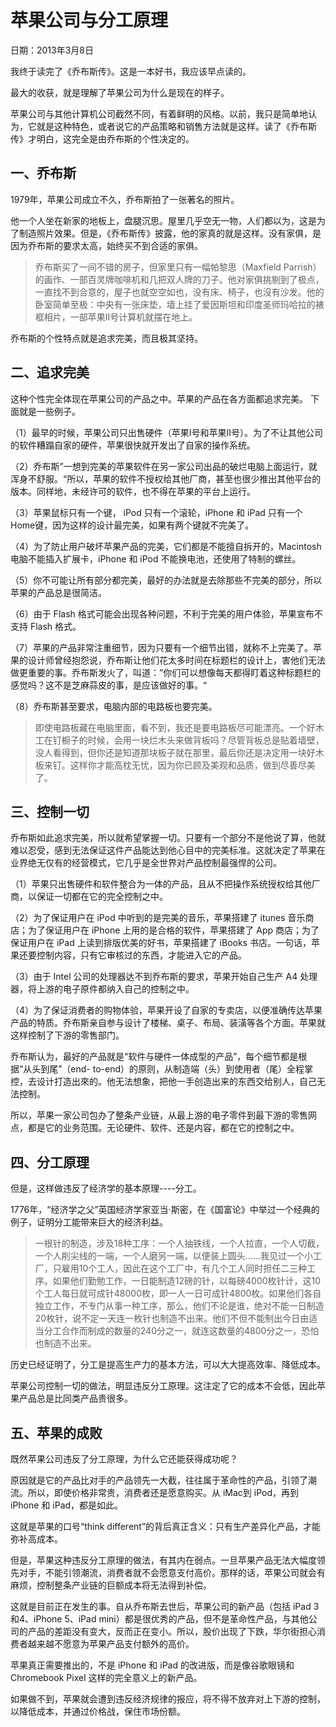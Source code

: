 # 苹果公司与分工原理

日期：2013年3月8日

我终于读完了《乔布斯传》。这是一本好书，我应该早点读的。

最大的收获，就是理解了苹果公司为什么是现在的样子。

苹果公司与其他计算机公司截然不同，有着鲜明的风格。以前，我只是简单地认为，它就是这种特色，或者说它的产品策略和销售方法就是这样。读了《乔布斯传》才明白，这完全是由乔布斯的个性决定的。

## **一、乔布斯**

1979年，苹果公司成立不久，乔布斯拍了一张著名的照片。

他一个人坐在新家的地板上，盘腿沉思。屋里几乎空无一物，人们都以为，这是为了制造照片效果。但是，《乔布斯传》披露，他的家真的就是这样。没有家俱，是因为乔布斯的要求太高，始终买不到合适的家俱。

> 乔布斯买了一间不错的房子，但家里只有一幅帕黎思（Maxfield Parrish）的画作、一部百灵牌咖啡机和几把双人牌的刀子。他对家俱挑剔到了极点，一直找不到合意的，屋子也就空空如也，没有床、椅子，也沒有沙发。他的卧室简单至极：中央有一张床垫，墙上挂了爱因斯坦和印度圣师玛哈拉的裱框相片，一部苹果II号计算机就摆在地上。

乔布斯的个性特点就是追求完美，而且极其坚持。

## **二、追求完美**

这种个性完全体现在苹果公司的产品之中。苹果的产品在各方面都追求完美。 下面就是一些例子。

（1）最早的时候，苹果公司只出售硬件（苹果I号和苹果II号）。为了不让其他公司的软件糟蹋自家的硬件，苹果很快就开发出了自家的操作系统。

（2）乔布斯”一想到完美的苹果软件在另一家公司出品的破烂电脑上面运行，就浑身不舒服。“所以，苹果的软件不授权给其他厂商，甚至也很少推出其他平台的版本。同样地，未经许可的软件，也不得在苹果的平台上运行。

（3）苹果鼠标只有一个键， iPod 只有一个滚轮，iPhone 和 iPad 只有一个Home键，因为这样的设计最完美，如果有两个键就不完美了。

（4）为了防止用户破坏苹果产品的完美，它们都是不能擅自拆开的，Macintosh 电脑不能插入扩展卡，iPhone 和 iPod 不能换电池，还使用了特制的螺丝。

（5）你不可能让所有部分都完美，最好的办法就是去除那些不完美的部分，所以苹果的产品总是很简洁。

（6）由于 Flash 格式可能会出现各种问题，不利于完美的用户体验，苹果宣布不支持 Flash 格式。

（7）苹果的产品非常注重细节，因为只要有一个细节出错，就称不上完美了。苹果的设计师曾经抱怨说，乔布斯让他们花太多时间在标题栏的设计上，害他们无法做更重要的事。乔布斯发火了，叫道：”你们可以想像每天都得盯着这种标题栏的感觉吗？这不是芝麻蒜皮的事，是应该做好的事。“

（8）乔布斯甚至要求，电脑内部的电路板也要完美。

> 即使电路板藏在电脑里面，看不到，我还是要电路板尽可能漂亮。一个好木工在钉橱子的时候，会用一块烂木头来做背板吗？尽管背板总是贴着墙壁，没人看得到，但你还是知道那块板子就在那里，最后你还是决定用一块好木板来钉。这样你才能高枕无忧，因为你已顾及美观和品质，做到尽善尽美了。

## **三、控制一切**

乔布斯如此追求完美，所以就希望掌握一切。只要有一个部分不是他说了算，他就难以忍受，感到无法保证这件产品能达到他心目中的完美标准。这就决定了苹果在业界绝无仅有的经营模式，它几乎是全世界对产品控制最强悍的公司。

（1）苹果只出售硬件和软件整合为一体的产品，且从不把操作系统授权给其他厂商，以保证一切都在它的完全控制之中。

（2）为了保证用户在 iPod 中听到的是完美的音乐，苹果搭建了 itunes 音乐商店；为了保证用户在 iPhone 上用的是合格的软件，苹果搭建了 App 商店；为了保证用户在 iPad 上读到排版优美的好书，苹果搭建了 iBooks 书店。一句话，苹果还要控制内容，只有它审核过的东西，才能进入它的产品。

（3）由于 Intel 公司的处理器达不到乔布斯的要求，苹果开始自己生产 A4 处理器，将上游的电子原件都纳入自己的控制之中。

（4）为了保证消费者的购物体验，苹果开设了自家的专卖店，以便准确传达苹果产品的特质。乔布斯亲自参与设计了楼梯、桌子、布局、装潢等各个方面。苹果就这样控制了下游的零售部门。

乔布斯认为，最好的产品就是“软件与硬件一体成型的产品”，每个细节都是根据“从头到尾”（end- to-end）的原则，从制造端（头）到使用者（尾）全程掌控，去设计打造出來的。他无法想象，把他一手创造出来的东西交给别人，自己无法控制。

所以，苹果一家公司包办了整条产业链，从最上游的电子零件到最下游的零售网点，都是它的业务范围。无论硬件、软件、还是内容，都在它的控制之中。

## **四、分工原理**

但是，这样做违反了经济学的基本原理----分工。

1776年，“经济学之父”英国经济学家亚当·斯密，在《国富论》中举过一个经典的例子，证明分工能带来巨大的经济利益。

> 一根针的制造，涉及18种工序：一个人抽铁线，一个人拉直，一个人切截，一个人削尖线的一端，一个人磨另一端，以便装上圆头……我见过一个小工厂，只雇用10个工人，因此在这个工厂中，有几个工人同时担任二三种工序。如果他们勤勉工作，一日能制造12磅的针，以每磅4000枚针计，这10个工人每日就可成针48000枚，即一人一日可成针4800枚。如果他们各自独立工作，不专门从事一种工序，那么，他们不论是谁，绝对不能一日制造20枚针，说不定一天连一枚针也制造不出来。他们不但不能制出今日由适当分工合作而制成的数量的240分之一，就连这数量的4800分之一，恐怕也制造不出来。

历史已经证明了，分工是提高生产力的基本方法，可以大大提高效率、降低成本。

苹果公司控制一切的做法，明显违反分工原理。这注定了它的成本不会低，因此苹果产品总是比同类产品贵很多。

## **五、苹果的成败**

既然苹果公司违反了分工原理，为什么它还能获得成功呢？

原因就是它的产品比对手的产品领先一大截，往往属于革命性的产品，引领了潮流。所以，即使价格非常贵，消费者还是愿意购买。从 iMac到 iPod，再到 iPhone 和 iPad，都是如此。

这就是苹果的口号“think different”的背后真正含义：只有生产差异化产品，才能弥补高成本。

但是，苹果这种违反分工原理的做法，有其内在弱点。一旦苹果产品无法大幅度领先对手，不能引领潮流，消费者就不会愿意支付高价。那样的话，苹果公司就会有麻烦，控制整条产业链的巨额成本将无法得到补偿。

这就是目前正在发生的事。自从乔布斯去世后，苹果公司的新产品（包括 iPad 3和4、iPhone 5、iPad mini）都是很优秀的产品，但不是革命性产品，与其他公司的产品的差距没有变大，反而正在变小。所以，股价出现了下跌，华尔街担心消费者越来越不愿意为苹果产品支付额外的高价。

苹果真正需要推出的，不是 iPhone 和 iPad 的改进版，而是像谷歌眼镜和 Chromebook Pixel 这样的完全意义上的新产品。

如果做不到，苹果就会遭到违反经济规律的报应，将不得不放弃对上下游的控制，以降低成本，并通过价格战，保住市场份额。

